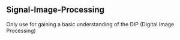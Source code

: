 ## Signal-Image-Processing

Only use for gaining a basic understanding of the DIP (Digital Image Processing)